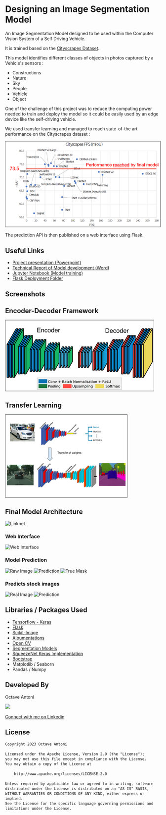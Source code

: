 # Designing an Image Segmentation Model

An Image Segmentation Model designed to be used within the Computer Vision System 
of a Self Driving Vehicle.

It is trained based on the [Cityscrapes Dataset](https://www.cityscapes-dataset.com/).

This model identifies different classes of objects in photos captured by a Vehicle's sensors :

- Constructions
- Nature
- Sky
- People
- Vehicle
- Object

One of the challenge of this project was to reduce the computing power needed to train and deploy 
the model so it could be easily used by an edge device like the self-driving vehicle.

We used transfer learning and managed to reach state-of-the art performance on the Cityscrapes
dataset :

![State of the Art results](img/state_of_the_art.png)

The prediction API is then published on a web interface using Flask.

## Useful Links

* [Project presentation (Powerpoint)](Project_Presentation.pptx)
* [Technical Report of Model development (Word)](Technical_Report.docx)
* [Jupyter Notebook (Model training)](Notebook.ipynb)
* [Flask Deployment Folder](Deployment/)

## Screenshots

## Encoder-Decoder Framework
![Encoder-Decoder](img/encoder-decoder.png)

## Transfer Learning
![Transfer Learning](img/transfer_learning.png)

## Final Model Architecture
![Linknet](Linknet.png)

### Web Interface
![Web Interface](img/website.png)

### Model Prediction
![Raw Image](img/input.png)
![Prediction](img/prediction.png)
![True Mask](img/true.png)

### Predicts stock images
![Real Image](img/real_image.png)
![Prediction](img/real_prediction.png)

## Libraries / Packages Used

* [Tensorflow - Keras](https://www.tensorflow.org/)
* [Flask](https://flask.palletsprojects.com/en/2.2.x/)
* [Scikit-Image](https://scikit-image.org/)
* [Albumentations](https://albumentations.ai/)
* [Open CV](https://opencv.org/)
* [Segmentation Models](https://github.com/qubvel/segmentation_models)
* [SqueezeNet Keras Implementation](https://github.com/rcmalli/keras-squeezenet)
* [Bootstrap](https://getbootstrap.com/)
* Matplotlib / Seaborn
* Pandas / Numpy 

## Developed By

Octave Antoni

<img src="https://avatars.githubusercontent.com/u/841669?v=4" width="20%">

[Connect with me on Linkedin](https://www.linkedin.com/in/octave-antoni/)

## License

    Copyright 2023 Octave Antoni

    Licensed under the Apache License, Version 2.0 (the "License");
    you may not use this file except in compliance with the License.
    You may obtain a copy of the License at

        http://www.apache.org/licenses/LICENSE-2.0

    Unless required by applicable law or agreed to in writing, software
    distributed under the License is distributed on an "AS IS" BASIS,
    WITHOUT WARRANTIES OR CONDITIONS OF ANY KIND, either express or implied.
    See the License for the specific language governing permissions and
    limitations under the License.
